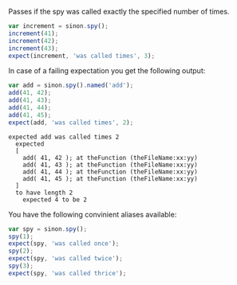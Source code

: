 Passes if the spy was called exactly the specified number of times.

```js
var increment = sinon.spy();
increment(41);
increment(42);
increment(43);
expect(increment, 'was called times', 3);
```

In case of a failing expectation you get the following output:

```js
var add = sinon.spy().named('add');
add(41, 42);
add(41, 43);
add(41, 44);
add(41, 45);
expect(add, 'was called times', 2);
```

```output
expected add was called times 2
  expected
  [
    add( 41, 42 ); at theFunction (theFileName:xx:yy)
    add( 41, 43 ); at theFunction (theFileName:xx:yy)
    add( 41, 44 ); at theFunction (theFileName:xx:yy)
    add( 41, 45 ); at theFunction (theFileName:xx:yy)
  ]
  to have length 2
    expected 4 to be 2
```

You have the following convinient aliases available:


```js
var spy = sinon.spy();
spy(1);
expect(spy, 'was called once');
spy(2);
expect(spy, 'was called twice');
spy(3);
expect(spy, 'was called thrice');
```
